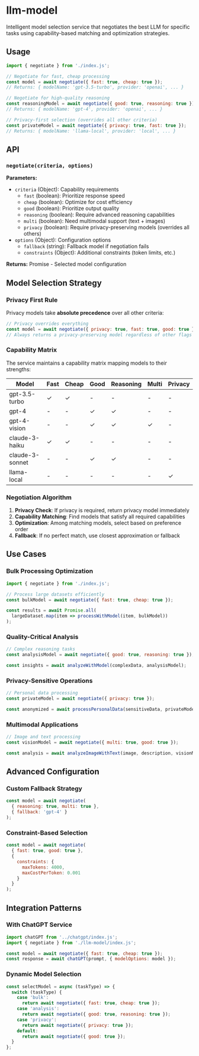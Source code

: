 # llm-model

Intelligent model selection service that negotiates the best LLM for specific tasks using capability-based matching and optimization strategies.

## Usage

```javascript
import { negotiate } from './index.js';

// Negotiate for fast, cheap processing
const model = await negotiate({ fast: true, cheap: true });
// Returns: { modelName: 'gpt-3.5-turbo', provider: 'openai', ... }

// Negotiate for high-quality reasoning
const reasoningModel = await negotiate({ good: true, reasoning: true });
// Returns: { modelName: 'gpt-4', provider: 'openai', ... }

// Privacy-first selection (overrides all other criteria)
const privateModel = await negotiate({ privacy: true, fast: true });
// Returns: { modelName: 'llama-local', provider: 'local', ... }
```

## API

### `negotiate(criteria, options)`

**Parameters:**
- `criteria` (Object): Capability requirements
  - `fast` (boolean): Prioritize response speed
  - `cheap` (boolean): Optimize for cost efficiency
  - `good` (boolean): Prioritize output quality
  - `reasoning` (boolean): Require advanced reasoning capabilities
  - `multi` (boolean): Need multimodal support (text + images)
  - `privacy` (boolean): Require privacy-preserving models (overrides all others)
- `options` (Object): Configuration options
  - `fallback` (string): Fallback model if negotiation fails
  - `constraints` (Object): Additional constraints (token limits, etc.)

**Returns:** Promise<Object> - Selected model configuration

## Model Selection Strategy

### Privacy First Rule
Privacy models take **absolute precedence** over all other criteria:
```javascript
// Privacy overrides everything
const model = await negotiate({ privacy: true, fast: true, good: true });
// Always returns a privacy-preserving model regardless of other flags
```

### Capability Matrix
The service maintains a capability matrix mapping models to their strengths:

| Model | Fast | Cheap | Good | Reasoning | Multi | Privacy |
|-------|------|-------|------|-----------|-------|---------|
| gpt-3.5-turbo | ✓ | ✓ | - | - | - | - |
| gpt-4 | - | - | ✓ | ✓ | - | - |
| gpt-4-vision | - | - | ✓ | ✓ | ✓ | - |
| claude-3-haiku | ✓ | ✓ | - | - | - | - |
| claude-3-sonnet | - | - | ✓ | ✓ | - | - |
| llama-local | - | - | - | - | - | ✓ |

### Negotiation Algorithm
1. **Privacy Check**: If privacy is required, return privacy model immediately
2. **Capability Matching**: Find models that satisfy all required capabilities
3. **Optimization**: Among matching models, select based on preference order
4. **Fallback**: If no perfect match, use closest approximation or fallback

## Use Cases

### Bulk Processing Optimization
```javascript
import { negotiate } from './index.js';

// Process large datasets efficiently
const bulkModel = await negotiate({ fast: true, cheap: true });

const results = await Promise.all(
  largeDataset.map(item => processWithModel(item, bulkModel))
);
```

### Quality-Critical Analysis
```javascript
// Complex reasoning tasks
const analysisModel = await negotiate({ good: true, reasoning: true });

const insights = await analyzeWithModel(complexData, analysisModel);
```

### Privacy-Sensitive Operations
```javascript
// Personal data processing
const privateModel = await negotiate({ privacy: true });

const anonymized = await processPersonalData(sensitiveData, privateModel);
```

### Multimodal Applications
```javascript
// Image and text processing
const visionModel = await negotiate({ multi: true, good: true });

const analysis = await analyzeImageWithText(image, description, visionModel);
```

## Advanced Configuration

### Custom Fallback Strategy
```javascript
const model = await negotiate(
  { reasoning: true, multi: true }, 
  { fallback: 'gpt-4' }
);
```

### Constraint-Based Selection
```javascript
const model = await negotiate(
  { fast: true, good: true },
  { 
    constraints: { 
      maxTokens: 4000,
      maxCostPerToken: 0.001 
    }
  }
);
```

## Integration Patterns

### With ChatGPT Service
```javascript
import chatGPT from '../chatgpt/index.js';
import { negotiate } from './llm-model/index.js';

const model = await negotiate({ fast: true, cheap: true });
const response = await chatGPT(prompt, { modelOptions: model });
```

### Dynamic Model Selection
```javascript
const selectModel = async (taskType) => {
  switch (taskType) {
    case 'bulk':
      return await negotiate({ fast: true, cheap: true });
    case 'analysis':
      return await negotiate({ good: true, reasoning: true });
    case 'privacy':
      return await negotiate({ privacy: true });
    default:
      return await negotiate({ good: true });
  }
};
``` 
